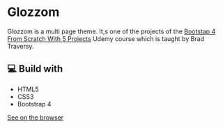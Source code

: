 # Glozzom

Glozzom is a multi page theme. It,s one of the projects of the [Bootstap 4 From Scratch With 5 Projects](https://www.udemy.com/course/bootstrap-4-from-scratch-with-5-projects/) Udemy course which is taught by Brad Traversy.

## 💻 Build with

- HTML5
- CSS3
- Bootstrap 4

[See on the browser](https://yousefelshabrawy.github.io/Glozzom/)
